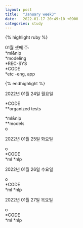 ```yaml
---
layout: post
title:  "January week3"
date:   2022-01-17 20:49:10 +0900
categories: study
---
```





{% highlight ruby %}

01월 셋째 주:  
*ml&nlp  
*modeling  
*REC-SYS  
*CODE  
*etc  -eng, app  



{% endhighlight %}

2022년 01월 24일 월요일  

*CODE  
**organized tests  

*ml&nlp  
**models  
o  

2022년 01월 25일 화요일  

o  
*CODE  
*ml
*nlp  

2022년 01월 26일 수요일  

o  
*CODE  
*ml
*nlp  


2022년 01월 27일 목요일  

o  
*CODE  
*ml
*nlp  














































